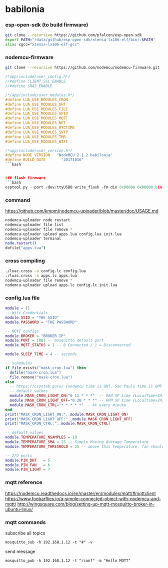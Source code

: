 # babilonia

### esp-open-sdk (to build firmware)
```bash
git clone --recursive https://github.com/pfalcon/esp-open-sdk
export PATH="/data/github/esp-open-sdk/xtensa-lx106-elf/bin/:$PATH"
alias xgcc="xtensa-lx106-elf-gcc"
```
### nodemcu-firmware

```bash
git clone --recursive https://github.com/nodemcu/nodemcu-firmware.git
```

```c
/*app/include/user_config.h*/
//#define CLIENT_SSL_ENABLE
//#define SHA2_ENABLE

/*/app/include/user_modules.h*/
#define LUA_USE_MODULES_CRON
#define LUA_USE_MODULES_DHT
#define LUA_USE_MODULES_FILE
#define LUA_USE_MODULES_GPIO
#define LUA_USE_MODULES_MQTT
#define LUA_USE_MODULES_NET
#define LUA_USE_MODULES_RTCTIME
#define LUA_USE_MODULES_SNTP
#define LUA_USE_MODULES_TMR
#define LUA_USE_MODULES_WIFI

/*app/include/user_version.h*/
#define NODE_VERSION   "NodeMCU 2.1.2 babilonia"
#define BUILD_DATE       "20171016"
```bash


### flash firmware
```bash
esptool.py --port /dev/ttyUSB0 write_flash -fm dio 0x00000 0x00000.bin 0x10000 0x10000.bin
```

### command
https://github.com/kmpm/nodemcu-uploader/blob/master/doc/USAGE.md
```bash
nodemcu-uploader node restart
nodemcu-uploader file list
nodemcu-uploader file remove *
nodemcu-uploader upload apps.lua config.lua init.lua
nodemcu-uploader terminal
node.restart()
dofile("apps.lua")
```
### cross compiling
```bash
./luac.cross -o config.lc config.lua
./luac.cross -o apps.lc apps.lua
nodemcu-uploader file remove *
nodemcu-uploader upload apps.lc config.lc init.lua
```

### config.lua file
```lua
module = {}
-- Wifi Credentials
module.SSID = "THE SSID"
module.PASSWORD = "THE PASSWORD"

-- MQTT configs
module.BROKER = "BROKER IP"
module.PORT = 1883 -- mosquitto default port
module.MQTT_STATUS = 1 -- 0 Connected / 1 = Disconnected

module.SLEEP_TIME = 4 -- seconds

-- schedules
if file.exists("mask-cron.lua") then
  dofile("mask-cron.lua")
  file.remove("mask-cron.lua")
else
  -- https://crontab.guru/ (nodemcu time is GMT. Sao Paulo time is GMT-2)
  -- default values
  module.MASK_CRON_LIGHT_ON="0 11 * * *"  -- 9AM SP time (LocalTime+2H)
  module.MASK_CRON_LIGHT_OFF="0 20 * * *" -- 6PM SP time (LocalTime+2H)
  module.MASK_CRON_CTRL="* * * * *" -- At every minute
end
print("MASK_CRON_LIGHT_ON:"..module.MASK_CRON_LIGHT_ON)
print("MASK_CRON_LIGHT_OFF:"..module.MASK_CRON_LIGHT_OFF)
print("MASK_CRON_CTRL:"..module.MASK_CRON_CTRL)

-- default values
module.TEMPERATURE_NSAMPLES = 10
module.TEMPERATURE_SMA = 25 -- Simple Moving Average Temperature
module.TEMPERATURE_THRESHOLD = 25 -- above this temperature, fan should be off

-- I/O ports
module.PIN_DHT   = 5
module.PIN_FAN   = 6
module.PIN_LIGHT = 7
```
### mqtt reference
https://nodemcu.readthedocs.io/en/master/en/modules/mqtt/#mqttclient
https://www.foobarflies.io/a-simple-connected-object-with-nodemcu-and-mqtt/
http://wingsquare.com/blog/setting-up-mqtt-mosquitto-broker-in-ubuntu-linux/



### mqtt commands

subscribe all topics
```
mosquitto_sub -h 192.168.1.12 -t "#" -v
```
send message
```
mosquitto_pub -h 192.168.1.12 -t "/conf" -m "Hello MQTT"
```
